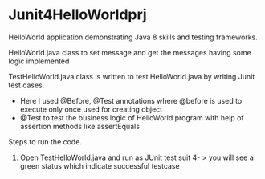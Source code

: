 # Junit4HelloWorldprj
 HelloWorld application demonstrating Java 8 skills and testing frameworks.

HelloWorld.java class to set message and get the messages having some logic implemented

TestHelloWorld.java class is written to test HelloWorld.java by writing Junit test cases.
  - Here I used @Before, @Test annotations where @before is used to execute only once used for creating object
  - @Test to test the business logic of HelloWorld program with help of assertion methods like assertEquals
  
  Steps to run the code.
  1. Open TestHelloWorld.java and run as JUnit test suit 4- > you will see a green status which indicate successful testcase
  
  
 

